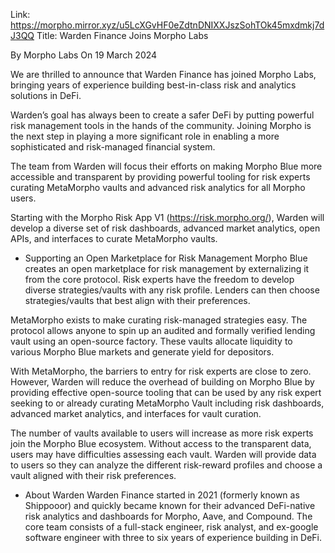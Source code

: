 Link: https://morpho.mirror.xyz/u5LcXGvHF0eZdtnDNIXXJszSohTOk45mxdmkj7dJ3QQ
Title: Warden Finance Joins Morpho Labs

By Morpho Labs
On 19 March 2024

We are thrilled to announce that Warden Finance has joined Morpho Labs, bringing years of experience building best-in-class risk and analytics solutions in DeFi.

Warden’s goal has always been to create a safer DeFi by putting powerful risk management tools in the hands of the community. Joining Morpho is the next step in playing a more significant role in enabling a more sophisticated and risk-managed financial system.

The team from Warden will focus their efforts on making Morpho Blue more accessible and transparent by providing powerful tooling for risk experts curating MetaMorpho vaults and advanced risk analytics for all Morpho users.

Starting with the Morpho Risk App V1 (https://risk.morpho.org/), Warden will develop a diverse set of risk dashboards, advanced market analytics, open APIs, and interfaces to curate MetaMorpho vaults.

- Supporting an Open Marketplace for Risk Management
Morpho Blue creates an open marketplace for risk management by externalizing it from the core protocol. Risk experts have the freedom to develop diverse strategies/vaults with any risk profile. Lenders can then choose strategies/vaults that best align with their preferences.

MetaMorpho exists to make curating risk-managed strategies easy. The protocol allows anyone to spin up an audited and formally verified lending vault using an open-source factory. These vaults allocate liquidity to various Morpho Blue markets and generate yield for depositors.

With MetaMorpho, the barriers to entry for risk experts are close to zero. However, Warden will reduce the overhead of building on Morpho Blue by providing effective open-source tooling that can be used by any risk expert seeking to or already curating MetaMorpho Vault including risk dashboards, advanced market analytics, and interfaces for vault curation.

The number of vaults available to users will increase as more risk experts join the Morpho Blue ecosystem. Without access to the transparent data, users may have difficulties assessing each vault. Warden will provide data to users so they can analyze the different risk-reward profiles and choose a vault aligned with their risk preferences.

- About Warden
Warden Finance started in 2021 (formerly known as Shippooor) and quickly became known for their advanced DeFi-native risk analytics and dashboards for Morpho, Aave, and Compound. The core team consists of a full-stack engineer, risk analyst, and ex-google software engineer with three to six years of experience building in DeFi.